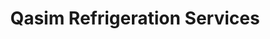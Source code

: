 ---
title: "Qasim Refrigeration Services"
url: /karachi/qasim-refrigeration-services/
shop: shop
---